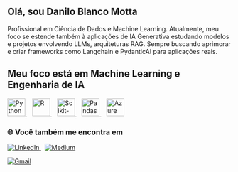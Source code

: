 ## Olá, sou Danilo Blanco Motta
Profissional em Ciência de Dados e Machine Learning. Atualmente, meu foco se estende também à aplicações de IA Generativa estudando modelos e projetos envolvendo LLMs, arquiteturas RAG. Sempre buscando aprimorar e criar frameworks como Langchain e PydanticAI para aplicações reais. 

## Meu foco está em Machine Learning e Engenharia de IA
<p align="left">
  <a href="https://www.python.org" target="_blank" rel="noreferrer">
    <img src="https://cdn.jsdelivr.net/gh/devicons/devicon@latest/icons/python/python-original.svg" alt="Python" width="40" height="40"/>
  </a>
  &nbsp;&nbsp;
  <a href="https://www.r-project.org/" target="_blank" rel="noreferrer">
    <img src="https://cdn.jsdelivr.net/gh/devicons/devicon@latest/icons/r/r-original.svg" alt="R" width="40" height="40"/>
  </a>
  &nbsp;&nbsp;
  <a href="https://scikit-learn.org/" target="_blank" rel="noreferrer">
    <img src="https://cdn.jsdelivr.net/gh/devicons/devicon@latest/icons/scikitlearn/scikitlearn-original.svg" alt="Scikit-learn" width="40" height="40"/>
  </a>
  &nbsp;&nbsp;
  <a href="https://pandas.pydata.org/" target="_blank" rel="noreferrer">
    <img src="https://cdn.jsdelivr.net/gh/devicons/devicon@latest/icons/pandas/pandas-original.svg" alt="Pandas" width="40" height="40"/>
  </a>
  &nbsp;&nbsp;
  <a href="https://azure.microsoft.com/en-us/products/azure-sql-database" target="_blank" rel="noreferrer">
    <img src="https://cdn.jsdelivr.net/gh/devicons/devicon@latest/icons/azuresqldatabase/azuresqldatabase-original.svg" alt="Azure SQL" width="40" height="40"/>
  </a>
</p>

### 🌐 Você também me encontra em

<p align="left">
  <a href="https://www.linkedin.com/in/danilo-blanco-motta/" target="_blank">
    <img src="https://img.shields.io/badge/LinkedIn-0077B5?style=for-the-badge&logo=linkedin&logoColor=white" alt="LinkedIn"/>
  </a>
  &nbsp;
  <a href="https://medium.com/@professor.daniloblanco" target="_blank">
    <img src="https://img.shields.io/badge/Medium-12100E?style=for-the-badge&logo=medium&logoColor=white" alt="Medium"/>
  </a>
</p>

  <a href="mailto:professor.daniloblanco@gmail.com" target="_blank">
    <img src="https://img.shields.io/badge/Gmail-D14836?style=for-the-badge&logo=gmail&logoColor=white" alt="Gmail"/>
  </a>

          


